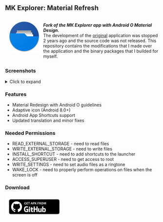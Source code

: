 ## MK Explorer: Material Refresh
<img src="/Preview/Icon.png" align="left" width="105" hspace="10" vspace="10">

<br>_**Fork of the МК Explorer app with Android O Material Design.**_<br/> The development of the <a href="https://play.google.com/store/apps/details?id=pl.mkexplorer.kormateusz">original</a> application was stopped 2 years ago and the source code was not released. This repository contains the modifications that I made over the application and the binary packages that I builded for myself.
## 

### Screenshots
<details>
  <summary>Click to expand</summary>
  <img alt="Preview" src="/Preview/Preview.png"/>
</details>

### Features
  - Material Redesign with Android O guidelines 
  - Adaptive icon (Android 8.0+) 
  - Android App Shortcuts support 
  - Updated translation and minor fixes

### Needed Permissions
  - READ_EXTERNAL_STORAGE - need to read files
  - WRITE_EXTERNAL_STORAGE - need to write files
  - INSTALL_SHORTCUT - need to add shortcuts to the launcher
  - ACCESS_SUPERUSER - need to get access to root
  - WRITE_SETTINGS - need to set audio files as a ringtone
  - WAKE_LOCK - need to properly perform operations on files when the screen is off

### Download
[<img src="/Preview/GetApk.png" alt="Get Apk From GitHub" height="74">](https://github.com/vladimirkosolapov/MK-Explorer-Material-Refresh/releases/latest)
